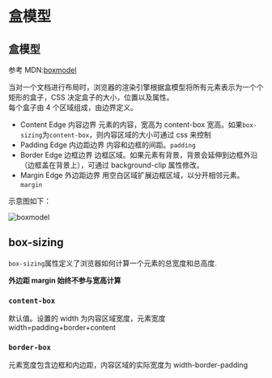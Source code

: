 # 盒模型

## 盒模型

参考 MDN:[boxmodel](https://developer.mozilla.org/zh-CN/docs/Web/CSS/CSS_Box_Model/Introduction_to_the_CSS_box_model)

当对一个文档进行布局时，浏览器的渲染引擎根据盒模型将所有元素表示为一个个矩形的盒子，CSS 决定盒子的大小，位置以及属性。  
每个盒子由 4 个区域组成，由边界定义。

- Content Edge 内容边界
  元素的内容，宽高为 content-box 宽高。如果`box-sizing`为`content-box`，则内容区域的大小可通过 css 来控制
- Padding Edge 内边距边界
  内容和边框的间距。`padding`
- Border Edge 边框边界
  边框区域。如果元素有背景，背景会延伸到边框外沿（边框盖在背景上），可通过 background-clip 属性修改。
- Margin Edge 外边距边界
  用空白区域扩展边框区域，以分开相邻元素。`margin`

示意图如下：

![boxmodel](<https://mdn.mozillademos.org/files/8685/boxmodel-(3).png>)

## box-sizing

`box-sizing`属性定义了浏览器如何计算一个元素的总宽度和总高度.

**外边距 margin 始终不参与宽高计算**

### `content-box`

默认值。设置的 width 为内容区域宽度，元素宽度 width=padding+border+content

### `border-box`

元素宽度包含边框和内边距，内容区域的实际宽度为 width-border-padding
